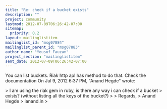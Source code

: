 ```yaml
---
title: "Re: check if a bucket exists"
description: ""
project: community
lastmod: 2012-07-09T06:26:42-07:00
sitemap:
  priority: 0.2
layout: mailinglistitem
mailinglist_id: "msg07884"
mailinglist_parent_id: "msg07883"
author_name: "Yousuf Fauzan"
project_section: "mailinglistitem"
sent_date: 2012-07-09T06:26:42-07:00
---
```



You can list buckets. Riak http apI has method to do that. Check the
documentation
On Jul 9, 2012 6:37 PM, "Anand Hegde"  wrote:

&gt; I am using the riak gem in ruby, is there any way i can check if a bucket
&gt; exists? (without listing all the keys of the bucket?)
&gt;
&gt; Regards,
&gt; Anand Hegde
&gt; ianand.in
&gt;

